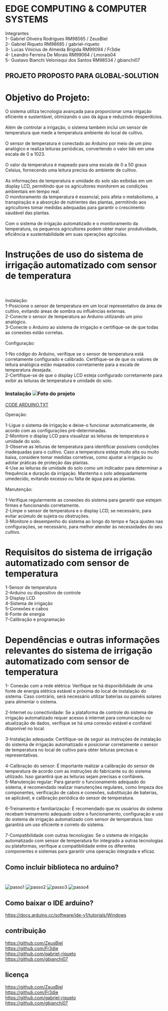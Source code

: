 # EDGE COMPUTING & COMPUTER SYSTEMS
Integrantes <BR> 1- Gabriel Oliveira Rodrigues RM98565 / ZeusBiel <BR>
2- Gabriel Riqueto RM98685 / gabriel-riqueto<BR>
3- Lucas Vinicius de Almeida Brigida RM99094 / Fr3die<BR>
4- Leandro Ferreira De Morais RM99064 / Lmorais04<BR>
5- Gustavo Bianchi Velonisqui dos Santos RM98534 / gbianchi07
## PROJETO PROPOSTO PARA GLOBAL-SOLUTION
# Objetivo do Projeto: 
O sistema utiliza tecnologia avançada para proporcionar uma irrigação eficiente e sustentável, otimizando o uso da água e reduzindo desperdícios.<br><br> Além de controlar a irrigação, o sistema também inclui um sensor de temperatura que mede a temperatura ambiente do local de cultivo.<br><br> O sensor de temperatura é conectado ao Arduino por meio de um pino analógico e realiza leituras periódicas, convertendo o valor lido em uma escala de 0 a 1023.<br><br> O valor da temperatura é mapeado para uma escala de 0 a 50 graus Celsius, fornecendo uma leitura precisa do ambiente de cultivo.<br><br> As informações de temperatura e umidade do solo são exibidas em um display LCD, permitindo que os agricultores monitorem as condições ambientais em tempo real.<br>O monitoramento da temperatura é essencial, pois afeta o metabolismo, a transpiração e a absorção de nutrientes das plantas, permitindo aos agricultores tomar medidas adequadas para garantir o crescimento saudável das plantas.<br><br> Com o sistema de irrigação automatizado e o monitoramento da temperatura, os pequenos agricultores podem obter maior produtividade, eficiência e sustentabilidade em suas operações agrícolas.
# Instruções de uso do sistema de irrigação automatizado com sensor de temperatura<br><br>
Instalação:<br> 1-Posicione o sensor de temperatura em um local representativo da área de cultivo, evitando áreas de sombra ou influências externas.<br> 2-Conecte o sensor de temperatura ao Arduino utilizando um pino analógico.<br>3-Conecte o Arduino ao sistema de irrigação e certifique-se de que todas as conexões estão corretas.<br><br>
Configuração:<br><br>
1-No código do Arduino, verifique se o sensor de temperatura está corretamente configurado e calibrado. Certifique-se de que os valores de leitura analógica estão mapeados corretamente para a escala de temperatura desejada.<br>
2-Certifique-se de que o display LCD esteja configurado corretamente para exibir as leituras de temperatura e umidade do solo.<br>
### Instalação ![Foto do projeto](https://github.com/Lmorais04/EDGE-COMPUTING/assets/127115198/fef4c82a-f544-4611-a916-9dbc94b14a5a)
[CODE ARDUINO.TXT](https://github.com/Lmorais04/EDGE-COMPUTING/files/11619207/CODE.ARDUINO.TXT)
  
Operação:<br><br>
  1-Ligue o sistema de irrigação e deixe-o funcionar automaticamente, de acordo com as configurações pré-determinadas.<br>
  2-Monitore o display LCD para visualizar as leituras de temperatura e umidade do solo.<br>
  3-Observe as leituras de temperatura para identificar possíveis condições inadequadas para o cultivo. Caso a temperatura esteja muito alta ou muito baixa, considere tomar medidas corretivas, como ajustar a irrigação ou adotar práticas de proteção das plantas.<br>
  4-Use as leituras de umidade do solo como um indicador para determinar a frequência e duração da irrigação. Mantenha o solo adequadamente umedecido, evitando excesso ou falta de água para as plantas.<br><br>
Manutenção:<br><br>
1-Verifique regularmente as conexões do sistema para garantir que estejam firmes e funcionando corretamente.<br>
2-Limpe o sensor de temperatura e o display LCD, se necessário, para evitar acúmulo de sujeira ou obstruções.<br>
3-Monitore o desempenho do sistema ao longo do tempo e faça ajustes nas configurações, se necessário, para melhor atender às necessidades do seu cultivo.
 
# Requisitos do sistema de irrigação automatizado com sensor de temperatura
 1-Sensor de temperatura<br> 2-Arduino ou dispositivo de controle<br> 3-Display LCD<br> 4-Sistema de irrigação<br> 5-Conexões e cabos<br> 6-Fonte de energia<br> 7-Calibração e programação<br> 



# Dependências e outras informações relevantes do sistema de irrigação automatizado com sensor de temperatura
1- Conexão com a rede elétrica: Verifique se há disponibilidade de uma fonte de energia elétrica estável e próxima do local de instalação do sistema. Caso contrário, será necessário utilizar baterias ou painéis solares para alimentar o sistema.<br><br> 2-Internet ou conectividade: Se a plataforma de controle do sistema de irrigação automatizado requer acesso à internet para comunicação ou atualização de dados, verifique se há uma conexão estável e confiável disponível no local.<br><br> 3-Instalação adequada: Certifique-se de seguir as instruções de instalação do sistema de irrigação automatizado e posicionar corretamente o sensor de temperatura no local de cultivo para obter leituras precisas e representativas.<br><br> 4-Calibração do sensor: É importante realizar a calibração do sensor de temperatura de acordo com as instruções do fabricante ou do sistema utilizado. Isso garantirá que as leituras sejam precisas e confiáveis.<br> 5-Manutenção regular: Para garantir o funcionamento adequado do sistema, é recomendado realizar manutenções regulares, como limpeza dos componentes, verificação de cabos e conexões, substituição de baterias, se aplicável, e calibração periódica do sensor de temperatura.<br><br> 6-Treinamento e familiarização: É recomendado que os usuários do sistema recebam treinamento adequado sobre o funcionamento, configuração e uso do sistema de irrigação automatizado com sensor de temperatura. Isso garantirá um uso eficiente e correto do sistema.<br><br> 7-Compatibilidade com outras tecnologias: Se o sistema de irrigação automatizado com sensor de temperatura for integrado a outras tecnologias ou plataformas, verifique a compatibilidade entre os diferentes componentes e sistemas para garantir uma operação integrada e eficaz.

## Como incluir biblioteca no arduino?<br><br>

![passo1](https://github.com/Lmorais04/EDGE-COMPUTING/assets/127115198/ee6f867e-ad76-45ca-a618-e7851a0b26e4)
![passo2](https://github.com/Lmorais04/EDGE-COMPUTING/assets/127115198/0c5a2514-47cd-452f-9218-a7693b206f6f)
![passo3](https://github.com/Lmorais04/EDGE-COMPUTING/assets/127115198/a47d254a-8c24-40e3-a062-0770b6ab596d)
![passo4](https://github.com/Lmorais04/EDGE-COMPUTING/assets/127115198/4ab22ee8-ce6c-4208-8b4e-4002c8161fa5)


## Como baixar o IDE arduino?
https://docs.arduino.cc/software/ide-v1/tutorials/Windows
 
## contribuição<br>
https://github.com/ZeusBiel<br>
https://github.com/Fr3die<br>
https://github.com/gabriel-riqueto<br>
https://github.com/gbianchi07<br>
 
 ## licença<br> 
https://github.com/ZeusBiel<br>
https://github.com/Fr3die<br>
https://github.com/gabriel-riqueto<br>
https://github.com/gbianchi07<br>








